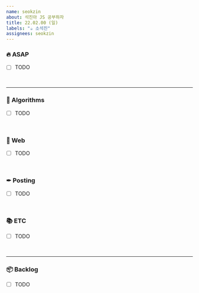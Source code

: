 ```yaml
---
name: seokzin
about: 석진아 JS 공부하자
title: 22.02.00 (일)
labels: "☕ 소석진"
assignees: seokzin
---
```


### 🔥 ASAP

- [ ] TODO

<br/>

---

### 🚀 Algorithms

- [ ] TODO

<br/>

### 🌌 Web

- [ ] TODO

<br/>

### ✒ Posting

- [ ] TODO

<br/>

### 📚 ETC

- [ ] TODO

<br/>

---

### 📦 Backlog

- [ ] TODO
